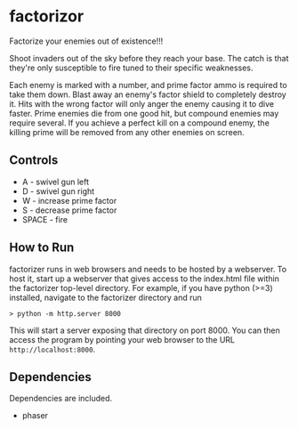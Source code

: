 factorizor
=========

Factorize your enemies out of existence!!!

Shoot invaders out of the sky before they reach your base.  The catch is that they're only susceptible to fire tuned to their specific weaknesses.

Each enemy is marked with a number, and prime factor ammo is required to take them down.  Blast away an enemy's factor shield to completely destroy it.  Hits with the wrong factor will only anger the enemy causing it to dive faster.  Prime enemies die from one good hit, but compound enemies may require several.  If you achieve a perfect kill on a compound enemy, the killing prime will be removed from any other enemies on screen.

Controls
--------

* A - swivel gun left
* D - swivel gun right
* W - increase prime factor
* S - decrease prime factor
* SPACE - fire


How to Run
----------

factorizer runs in web browsers and needs to be hosted by a webserver.  To host it, start up a webserver that gives access to the index.html file within the factorizer top-level directory.  For example, if you have python (>=3) installed, navigate to the factorizer directory and run

```
> python -m http.server 8000
```

This will start a server exposing that directory on port 8000.  You can then access the program by pointing your web browser to the URL `http://localhost:8000`.


Dependencies
------------

Dependencies are included.

* phaser
